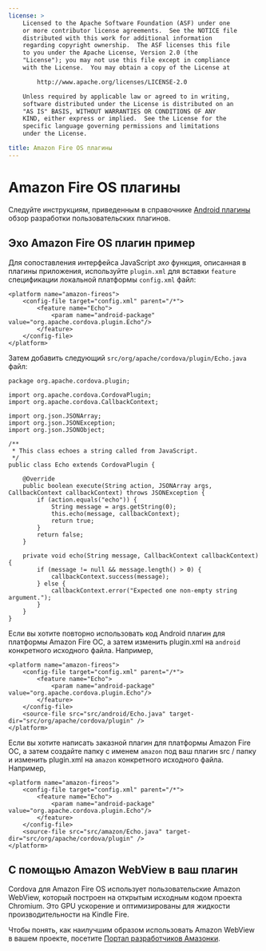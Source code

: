 ```yaml
---
license: >
    Licensed to the Apache Software Foundation (ASF) under one
    or more contributor license agreements.  See the NOTICE file
    distributed with this work for additional information
    regarding copyright ownership.  The ASF licenses this file
    to you under the Apache License, Version 2.0 (the
    "License"); you may not use this file except in compliance
    with the License.  You may obtain a copy of the License at

        http://www.apache.org/licenses/LICENSE-2.0

    Unless required by applicable law or agreed to in writing,
    software distributed under the License is distributed on an
    "AS IS" BASIS, WITHOUT WARRANTIES OR CONDITIONS OF ANY
    KIND, either express or implied.  See the License for the
    specific language governing permissions and limitations
    under the License.

title: Amazon Fire OS плагины
---
```


# Amazon Fire OS плагины

Следуйте инструкциям, приведенным в справочнике [Android плагины](../android/plugin.html) обзор разработки пользовательских плагинов.

## Эхо Amazon Fire OS плагин пример

Для сопоставления интерфейса JavaScript *эхо* функция, описанная в плагины приложения, используйте `plugin.xml` для вставки `feature` спецификации локальной платформы `config.xml` файл:

    <platform name="amazon-fireos">
        <config-file target="config.xml" parent="/*">
            <feature name="Echo">
                <param name="android-package" value="org.apache.cordova.plugin.Echo"/>
            </feature>
        </config-file>
    </platform>
    

Затем добавить следующий `src/org/apache/cordova/plugin/Echo.java` файл:

    package org.apache.cordova.plugin;
    
    import org.apache.cordova.CordovaPlugin;
    import org.apache.cordova.CallbackContext;
    
    import org.json.JSONArray;
    import org.json.JSONException;
    import org.json.JSONObject;
    
    /**
     * This class echoes a string called from JavaScript.
     */
    public class Echo extends CordovaPlugin {
    
        @Override
        public boolean execute(String action, JSONArray args, CallbackContext callbackContext) throws JSONException {
            if (action.equals("echo")) {
                String message = args.getString(0);
                this.echo(message, callbackContext);
                return true;
            }
            return false;
        }
    
        private void echo(String message, CallbackContext callbackContext) {
            if (message != null && message.length() > 0) {
                callbackContext.success(message);
            } else {
                callbackContext.error("Expected one non-empty string argument.");
            }
        }
    }
    

Если вы хотите повторно использовать код Android плагин для платформы Amazon Fire ОС, а затем изменить plugin.xml на `android` конкретного исходного файла. Например,

    <platform name="amazon-fireos">
        <config-file target="config.xml" parent="/*">
            <feature name="Echo">
                <param name="android-package" value="org.apache.cordova.plugin.Echo"/>
            </feature>
        </config-file>
        <source-file src="src/android/Echo.java" target-dir="src/org/apache/cordova/plugin" />
    </platform>
    

Если вы хотите написать заказной плагин для платформы Amazon Fire ОС, а затем создайте папку с именем `amazon` под ваш плагин src / папку и изменить plugin.xml на `amazon` конкретного исходного файла. Например,

    <platform name="amazon-fireos">
        <config-file target="config.xml" parent="/*">
            <feature name="Echo">
                <param name="android-package" value="org.apache.cordova.plugin.Echo"/>
            </feature>
        </config-file>
        <source-file src="src/amazon/Echo.java" target-dir="src/org/apache/cordova/plugin" />
    </platform>
    

## С помощью Amazon WebView в ваш плагин

Cordova для Amazon Fire OS использует пользовательские Amazon WebView, который построен на открытым исходным кодом проекта Chromium. Это GPU ускорение и оптимизированы для жидкости производительности на Kindle Fire.

Чтобы понять, как наилучшим образом использовать Amazon WebView в вашем проекте, посетите [Портал разработчиков Амазонки][1].

 [1]: https://developer.amazon.com/sdk/fire/IntegratingAWV.html